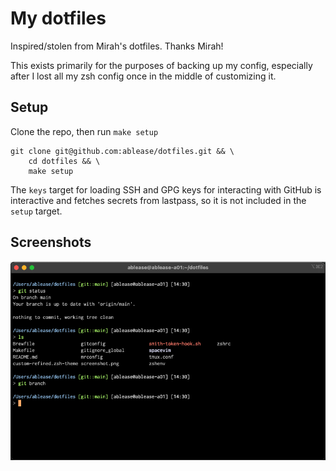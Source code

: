# My dotfiles

Inspired/stolen from Mirah's dotfiles. Thanks Mirah!

This exists primarily for the purposes of backing up my config, especially after I lost all my zsh config once in the middle of customizing it.

## Setup

Clone the repo, then run `make setup`
```
git clone git@github.com:ablease/dotfiles.git && \
    cd dotfiles && \
    make setup
```

The `keys` target for loading SSH and GPG keys for interacting with GitHub is interactive and fetches secrets from lastpass, so it is not included in the `setup` target.

## Screenshots
![example](./screenshot.png)
